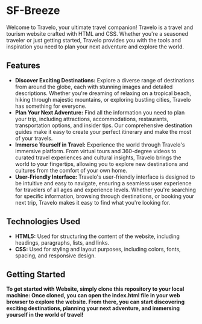 # SF-Breeze

Welcome to Travelo, your ultimate travel companion! Travelo is a travel and tourism website crafted with HTML and CSS. Whether you're a seasoned traveler or just getting started, Travelo provides you with the tools and inspiration you need to plan your next adventure and explore the world.

## Features

- **Discover Exciting Destinations:** Explore a diverse range of destinations from around the globe, each with stunning images and detailed descriptions. Whether you're dreaming of relaxing on a tropical beach, hiking through majestic mountains, or exploring bustling cities, Travelo has something for everyone.
- **Plan Your Next Adventure:** Find all the information you need to plan your trip, including attractions, accommodations, restaurants, transportation options, and insider tips. Our comprehensive destination guides make it easy to create your perfect itinerary and make the most of your travels.
- **Immerse Yourself in Travel:** Experience the world through Travelo's immersive platform. From virtual tours and 360-degree videos to curated travel experiences and cultural insights, Travelo brings the world to your fingertips, allowing you to explore new destinations and cultures from the comfort of your own home.
- **User-Friendly Interface:** Travelo's user-friendly interface is designed to be intuitive and easy to navigate, ensuring a seamless user experience for travelers of all ages and experience levels. Whether you're searching for specific information, browsing through destinations, or booking your next trip, Travelo makes it easy to find what you're looking for.

## Technologies Used

- **HTML5:** Used for structuring the content of the website, including headings, paragraphs, lists, and links.
- **CSS:** Used for styling and layout purposes, including colors, fonts, spacing, and responsive design.

## Getting Started

**To get started with Website, simply clone this repository to your local machine:
Once cloned, you can open the index.html file in your web browser to explore the website. From there, you can start discovering exciting destinations, planning your next adventure, and immersing yourself in the world of travel!**
